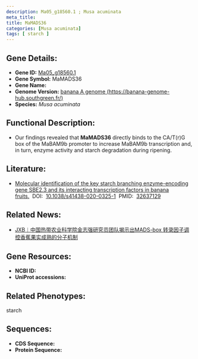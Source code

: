 ```yaml
---
description: Ma05_g18560.1 ; Musa acuminata
meta_title:
title: MaMADS36
categories: [Musa acuminata]
tags: [ starch ]
---
```


## Gene Details:
- **Gene ID:**	[Ma05_g18560.1]()
- **Gene Symbol:** MaMADS36
- **Gene Name:** 
- **Genome Version:** [banana A genome (https://banana-genome-hub.southgreen.fr/)]()
- **Species:** *Musa acuminata*

## Functional Description:
   -  Our findings revealed that **MaMADS36** directly binds to the CA/T(r)G box of the MaBAM9b promoter to increase MaBAM9b transcription and, in turn, enzyme activity and starch degradation during ripening.

## Literature:
   - [Molecular identification of the key starch branching enzyme-encoding gene SBE2.3 and its interacting transcription factors in banana fruits.]( https://academic.oup.com/jxb/article/72/20/7078/6324224)&nbsp;&nbsp;DOI:&nbsp;&nbsp;[10.1038/s41438-020-0325-1](https://academic.oup.com/jxb/article/72/20/7078/6324224)&nbsp;&nbsp;PMID:&nbsp;&nbsp;[32637129](https://pubmed.ncbi.nlm.nih.gov/32637129/)

## Related News:
   - [JXB︱中国热带农业科学院金志强研究员团队揭示出MADS-box 转录因子调控香蕉果实成熟的分子机制](https://mp.weixin.qq.com/s?__biz=Mzg3MDEwNDEyMg==&mid=2247514229&idx=7&sn=4bb4fc43a4a22e43602331b006148bdb&chksm=ce901520f9e79c3606d4c2c03161a9ae1f628e87574f4f16d3b23aa17cdd92df4c4d2c5cfaa9&scene=27#wechat_redirect)

## Gene Resources:
- **NCBI ID:** [](https://www.ncbi.nlm.nih.gov/gene/?term=)
- **UniProt accessions:** [](https://www.uniprot.org/uniprotkb//entry)

## Related Phenotypes:
starch

## Sequences:
- **CDS Sequence:**
- **Protein Sequence:**
